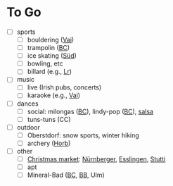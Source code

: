# To Go

- [ ] sports
  - [ ] bouldering ([Vai](https://vels-stuttgart.de/))
  - [ ] trampolin ([BC](https://sprungbude.de/bad-cannstatt/zeiten-und-preise/))
  - [ ] ice skating ([Süd](https://www.stuttgart.de/eiswelt))
  - [ ] bowling, etc
  - [ ] billard (e.g., [Lr](https://sportcafe-victory.de/speisen-getranke/))
- [ ] music
  - [ ] live (Irish pubs, concerts)
  - [ ] karaoke (e.g., [Vai](https://www.theauldrogue.com/news-events/))
- [ ] dances
  - [ ] social:
    milongas ([BC](https://www.tangostuttgart.de/milongas.html)),
    lindy-pop ([BC](https://www.swingkultur.de/wir/aktuelles/)),
    [salsa](https://www.salsalemania.de/salsa-in-stuttgart/)
  - [ ] tuns-tuns (CC)
- [ ] outdoor
  - [ ] Oberstdorf:
        snow sports,
        winter hiking
  - [ ] archery ([Horb](https://einmalige-erlebnisse.de/horb-combat-archery))
- [ ] other
  - [ ] [Christmas market](https://en.wikipedia.org/wiki/Christmas_market):
        [Nürnberger](https://en.wikipedia.org/wiki/Christkindlesmarkt,_Nuremberg),
        [Esslingen](https://www.esslingen-info.com/veranstaltungen/mittelaltermarkt-weihnachtsmarkt),
        [Stutti](https://en.wikipedia.org/wiki/Christmas_Market,_Stuttgart)
  - [ ] apt
  - [ ] Mineral-Bad
        ([BC](https://de.wikipedia.org/wiki/Mineralbad_Leuze),
        [BB](https://www.mineraltherme-boeblingen.de/start.html),
        Ulm)
